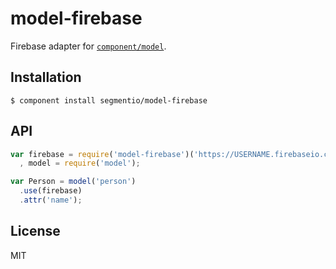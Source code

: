 
# model-firebase

  Firebase adapter for [`component/model`](https://github.com/component/model).

## Installation

    $ component install segmentio/model-firebase

## API

```js
var firebase = require('model-firebase')('https://USERNAME.firebaseio.com/people/')
  , model = require('model');

var Person = model('person')
  .use(firebase)
  .attr('name');
```

## License

  MIT
